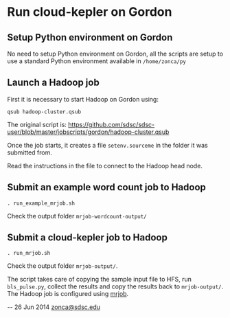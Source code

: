 Run cloud-kepler on Gordon
==========================

## Setup Python environment on Gordon

No need to setup Python environment on Gordon,
all the scripts are setup to use a standard Python environment available in `/home/zonca/py`

## Launch a Hadoop job

First it is necessary to start Hadoop on Gordon using:

```
qsub hadoop-cluster.qsub
```

The original script is: <https://github.com/sdsc/sdsc-user/blob/master/jobscripts/gordon/hadoop-cluster.qsub>

Once the job starts, it creates a file `setenv.sourceme` in the folder it was submitted from.

Read the instructions in the file to connect to the Hadoop head node.

## Submit an example word count job to Hadoop

    . run_example_mrjob.sh

Check the output folder `mrjob-wordcount-output/`

## Submit a cloud-kepler job to Hadoop

    . run_mrjob.sh

Check the output folder `mrjob-output/`.

The script takes care of copying the sample input file to HFS, run `bls_pulse.py`,
collect the results and copy the results back to `mrjob-output/`.
The Hadoop job is configured using [mrjob](http://pythonhosted.org/mrjob/).

--
26 Jun 2014 zonca@sdsc.edu

